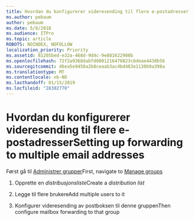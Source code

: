 ```yaml
---
title: Hvordan du konfigurerer videresending til flere e-postadresser
ms.author: pebaum
author: pebaum
ms.date: 5/8/2018
ms.audience: ITPro
ms.topic: article
ROBOTS: NOINDEX, NOFOLLOW
localization_priority: Priority
ms.assetid: 81205bed-e32a-468d-9d4c-9e881622908b
ms.openlocfilehash: 72f2a9368dabfd8001216478823c6deae4430b56
ms.sourcegitcommit: d6ea5e9458a2b8ceaab3ac4bd483e1130b9a398a
ms.translationtype: MT
ms.contentlocale: nb-NO
ms.lasthandoff: 01/15/2019
ms.locfileid: "28302770"
---
```

# <a name="setting-up-forwarding-to-multiple-email-addresses"></a><span data-ttu-id="41e8b-102">Hvordan du konfigurerer videresending til flere e-postadresser</span><span class="sxs-lookup"><span data-stu-id="41e8b-102">Setting up forwarding to multiple email addresses</span></span>

<span data-ttu-id="41e8b-103">Først gå til [Administrer grupper](https://portal.office.com/adminportal/home#/groups)</span><span class="sxs-lookup"><span data-stu-id="41e8b-103">First, navigate to [Manage groups](https://portal.office.com/adminportal/home#/groups)</span></span>
  
1. <span data-ttu-id="41e8b-104">Opprette en *distribusjonsliste*</span><span class="sxs-lookup"><span data-stu-id="41e8b-104">Create a  *distribution list*</span></span> 
    
2. <span data-ttu-id="41e8b-105">Legge til flere brukere</span><span class="sxs-lookup"><span data-stu-id="41e8b-105">Add multiple users to it</span></span>
    
3. <span data-ttu-id="41e8b-106">Konfigurer videresending av postboksen til denne gruppen</span><span class="sxs-lookup"><span data-stu-id="41e8b-106">Then configure mailbox forwarding to that group</span></span>
    

